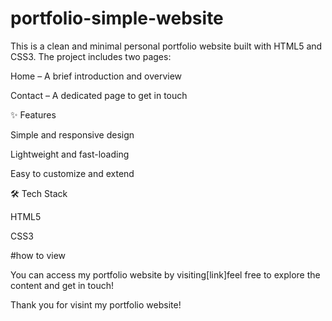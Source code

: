# portfolio-simple-website
This is a clean and minimal personal portfolio website built with HTML5 and CSS3.
The project includes two pages:

Home – A brief introduction and overview

Contact – A dedicated page to get in touch

✨ Features

Simple and responsive design

Lightweight and fast-loading

Easy to customize and extend

🛠 Tech Stack

HTML5

CSS3

#how to view

You can access my portfolio website by visiting[link]feel free to explore the content and get in touch!

Thank you for visint my portfolio website!
